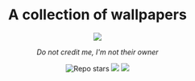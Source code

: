 <div align="center">
  <h1>A collection of wallpapers</h1>
  <img src="https://raw.githubusercontent.com/Mehranalam/Wallpapers/master/Wallpapers/Vactors/Desktop-51.png">
  <p><i>Do not credit me, I'm not their owner</i></p>
  <img src="https://img.shields.io/github/stars/erfanmola/wallpapers?style=flat-square" alt="Repo stars"/>
  <img src="https://img.shields.io/github/repo-size/erfanmola/wallpapers?style=flat-square">
  <img src="https://img.shields.io/github/forks/erfanmola/wallpapers?style=flat-square">
  </div>
